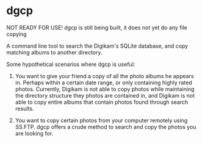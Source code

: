 dgcp
====

NOT READY FOR USE! dgcp is still being built, it does not yet do any file copying

A command line tool to search the Digikam's SQLite database, and copy matching albums to another directory.

Some hypothetical scenarios where dgcp is useful:

1) You want to give your friend a copy of all the photo albums he appears in. Perhaps within a certain date range, or only containing highly rated photos. Currently, Digikam is not able to copy photos while maintaining the directory structure they photos are contained in, and Digikam is not able to copy entire albums that contain photos found through search results.

2) You want to copy certain photos from your computer remotely using SS.FTP. dgcp offers a crude method to search and copy the photos you are looking for.
